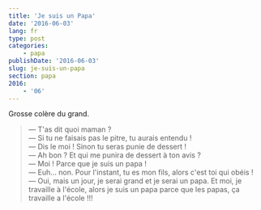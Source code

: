 ```yaml
---
title: 'Je suis un Papa'
date: '2016-06-03'
lang: fr
type: post
categories:
    - papa
publishDate: '2016-06-03'
slug: je-suis-un-papa
section: papa
2016:
    - '06'
---
```


Grosse colère du grand.

<!--more-->

> — T'as dit quoi maman ?  
> — Si tu ne faisais pas le pitre, tu aurais entendu !  
> — Dis le moi ! Sinon tu seras punie de dessert !  
> — Ah bon ? Et qui me punira de dessert à ton avis ?  
> — Moi ! Parce que je suis un papa !  
> — Euh… non. Pour l'instant, tu es mon fils, alors c'est toi qui obéis !  
> — Oui, mais un jour, je serai grand et je serai un papa. Et moi, je travaille à l'école, alors je suis un papa parce que les papas, ça travaille a l'école !!!
